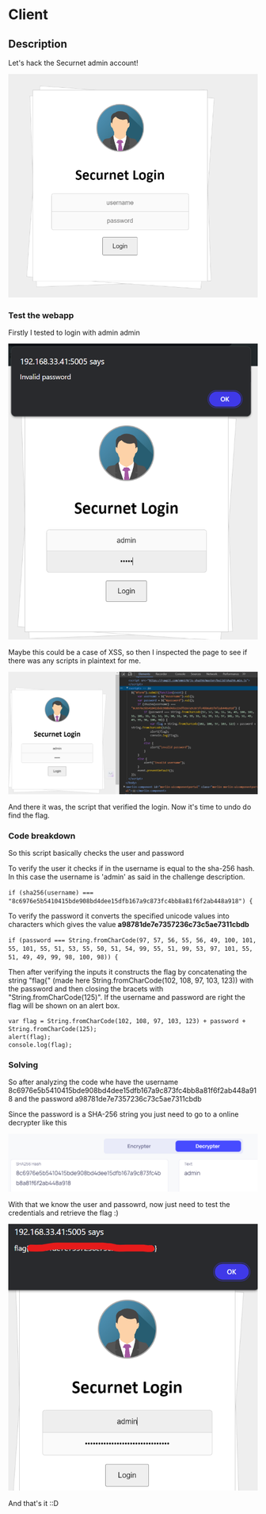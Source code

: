 <h1>Client</h1>

<h2>Description</h2>
Let's hack the Securnet admin account!

![index page](https://github.com/Leonardo-L04/securnet_writeups/blob/main/img/client/1.png)


<h3>Test the webapp</h3>
Firstly I tested to login with admin admin

![test1](https://github.com/Leonardo-L04/securnet_writeups/blob/main/img/client/2.png)

Maybe this could be a case of XSS, so then I inspected the page to see if there was any scripts in plaintext for me.

![script](https://github.com/Leonardo-L04/securnet_writeups/blob/main/img/client/3.png)

And there it was, the script that verified the login.
Now it's time to undo do find the flag.

<h3>Code breakdown</h3>

So this script basically checks the user and password

To verify the user it checks if in the username is equal to the sha-256 hash. In this case the username is 'admin' as said in the challenge description.

`if (sha256(username) === "8c6976e5b5410415bde908bd4dee15dfb167a9c873fc4bb8a81f6f2ab448a918") {`

To verify the password it converts the specified unicode values into characters which gives the value <strong>a98781de7e7357236c73c5ae7311cbdb</strong>

`if (password === String.fromCharCode(97, 57, 56, 55, 56, 49, 100, 101, 55, 101, 55, 51, 53, 55, 50, 51, 54, 99, 55, 51, 99, 53, 97, 101, 55, 51, 49, 49, 99, 98, 100, 98)) {`

Then after verifying the inputs it constructs the flag by concatenating the string "flag{" (made here String.fromCharCode(102, 108, 97, 103, 123)) with the password and then closing the bracets with "String.fromCharCode(125)". If the username and password are right the flag will be shown on an alert box.

```
var flag = String.fromCharCode(102, 108, 97, 103, 123) + password + String.fromCharCode(125);
alert(flag);
console.log(flag);
```


<h3>Solving</h3>

So after analyzing the code whe have the username 8c6976e5b5410415bde908bd4dee15dfb167a9c873fc4bb8a81f6f2ab448a918 and the password a98781de7e7357236c73c5ae7311cbdb

Since the password is a SHA-256 string you just need to go to a online decrypter like this


![decrypt](https://github.com/Leonardo-L04/securnet_writeups/blob/main/img/client/4.png)


With that we know the user and passowrd, now just need to test the credentials and retrieve the flag :)

![flag](https://github.com/Leonardo-L04/securnet_writeups/blob/main/img/client/5.png)

And that's it ::D
